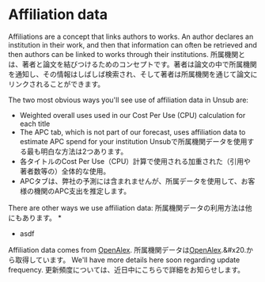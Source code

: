 # Affiliation data

Affiliations are a concept that links authors to works. An author declares an institution in their work, and then that information can often be retrieved and then authors can be linked to works through their institutions.&#x20;
所属機関とは、著者と論文を結びつけるためのコンセプトです。著者は論文の中で所属機関を通知し、その情報はしばしば検索され、そして著者は所属機関を通じて論文にリンクされることができます。 &#x20;

The two most obvious ways you'll see use of affiliation data in Unsub are:

* Weighted overall uses used in our Cost Per Use (CPU) calculation for each title
* The APC tab, which is not part of our forecast, uses affiliation data to estimate APC spend for your institution
Unsubで所属機関データを使用する最も明白な方法は2つあります。
* 各タイトルのCost Per Use（CPU）計算で使用される加重された（引用や著者数等の）全体的な使用。
* APCタブは、弊社の予測には含まれませんが、所属データを使用して、お客様の機関のAPC支出を推定します。

There are other ways we use affiliation data:
所属機関データの利用方法は他にもあります。
*
* asdf

Affiliation data comes from [OpenAlex](https://docs.openalex.org/).&#x20;
所属機関データは[OpenAlex](https://docs.openalex.org/).&#x20.から取得しています。
We'll have more details here soon regarding update frequency.
更新頻度については、近日中にこちらで詳細をお知らせします。
